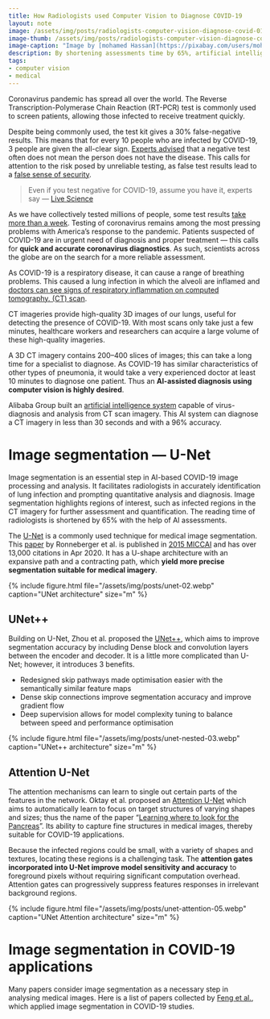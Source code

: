 ```yaml
---
title: How Radiologists used Computer Vision to Diagnose COVID-19
layout: note
image: /assets/img/posts/radiologists-computer-vision-diagnose-covid-01.webp
image-thumb: /assets/img/posts/radiologists-computer-vision-diagnose-covid-01-mini.webp
image-caption: "Image by [mohamed Hassan](https://pixabay.com/users/mohamed_hassan-5229782) from [Pixabay](https://pixabay.com/)"
description: By shortening assessments time by 65%, artificial intelligence plays a critical role to fight against the spread of COVID-19
tags:
- computer vision
- medical
---
```


Coronavirus pandemic has spread all over the world. The Reverse Transcription-Polymerase Chain Reaction (RT-PCR) test is commonly used to screen patients, allowing those infected to receive treatment quickly.

Despite being commonly used, the test kit gives a 30% false-negative results. This means that for every 10 people who are infected by COVID-19, 3 people are given the all-clear sign. [Experts advised](https://www.livescience.com/covid19-coronavirus-tests-false-negatives.html) that a negative test often does not mean the person does not have the disease. This calls for attention to the risk posed by unreliable testing, as false test results lead to a [false sense of security](https://www.sciencedaily.com/releases/2020/04/200409144805.htm).

> Even if you test negative for COVID-19, assume you have it, experts say — [Live Science](https://www.livescience.com/covid19-coronavirus-tests-false-negatives.html)

As we have collectively tested millions of people, some test results [take more than a week](https://www.technologyreview.com/2020/04/05/998460/covid-19-test-results-faster-commercial-labs-delays-coronavirus/). Testing of coronavirus remains among the most pressing problems with America’s response to the pandemic. Patients suspected of COVID-19 are in urgent need of diagnosis and proper treatment — this calls for **quick and accurate coronavirus diagnostics**. As such, scientists across the globe are on the search for a more reliable assessment.

As COVID-19 is a respiratory disease, it can cause a range of breathing problems. This caused a lung infection in which the alveoli are inflamed and [doctors can see signs of respiratory inflammation on computed tomography. (CT) scan](https://www.webmd.com/lung/what-does-covid-do-to-your-lungs).

CT imageries provide high-quality 3D images of our lungs, useful for detecting the presence of COVID-19. With most scans only take just a few minutes, healthcare workers and researchers can acquire a large volume of these high-quality imageries.

A 3D CT imagery contains 200–400 slices of images; this can take a long time for a specialist to diagnose. As COVID-19 has similar characteristics of other types of pneumonia, it would take a very experienced doctor at least 10 minutes to diagnose one patient. Thus an **AI-assisted diagnosis using computer vision is highly desired**.

Alibaba Group built an [artificial intelligence system](https://www.alizila.com/how-damo-academys-ai-system-detects-coronavirus-cases/) capable of virus-diagnosis and analysis from CT scan imagery. This AI system can diagnose a CT imagery in less than 30 seconds and with a 96% accuracy.

# Image segmentation — U-Net

Image segmentation is an essential step in AI-based COVID-19 image processing and analysis. It facilitates radiologists in accurately identification of lung infection and prompting quantitative analysis and diagnosis. Image segmentation highlights regions of interest, such as infected regions in the CT imagery for further assessment and quantification. The reading time of radiologists is shortened by 65% with the help of AI assessments.

The [U-Net](https://jinglescode.github.io/datascience/2019/11/07/biomedical-image-segmentation-u-net/) is a commonly used technique for medical image segmentation. This [paper](https://arxiv.org/pdf/1505.04597.pdf) by Ronneberger et al. is published in [2015 MICCAI](https://www.miccai2019.org/) and has over 13,000 citations in Apr 2020. It has a U-shape architecture with an expansive path and a contracting path, which **yield more precise segmentation suitable for medical imagery**.

{% include figure.html
  file="/assets/img/posts/unet-02.webp"
  caption="UNet architecture"
  size="m"
%}

## UNet++

Building on U-Net, Zhou et al. proposed the [UNet++](https://jinglescode.github.io/datascience/2019/12/02/biomedical-image-segmentation-u-net-nested/), which aims to improve segmentation accuracy by including Dense block and convolution layers between the encoder and decoder. It is a little more complicated than U-Net; however, it introduces 3 benefits.

- Redesigned skip pathways made optimisation easier with the semantically similar feature maps
- Dense skip connections improve segmentation accuracy and improve gradient flow
- Deep supervision allows for model complexity tuning to balance between speed and performance optimisation

{% include figure.html
  file="/assets/img/posts/unet-nested-03.webp"
  caption="UNet++ architecture"
  size="m"
%}

## Attention U-Net

The attention mechanisms can learn to single out certain parts of the features in the network. Oktay et al. proposed an [Attention U-Net](https://jinglescode.github.io/datascience/2019/12/08/biomedical-image-segmentation-u-net-attention/) which aims to automatically learn to focus on target structures of varying shapes and sizes; thus the name of the paper “[Learning where to look for the Pancreas](https://arxiv.org/abs/1804.03999)”. Its ability to capture fine structures in medical images, thereby suitable for COVID-19 applications.

Because the infected regions could be small, with a variety of shapes and textures, locating these regions is a challenging task. The **attention gates incorporated into U-Net improve model sensitivity and accuracy** to foreground pixels without requiring significant computation overhead. Attention gates can progressively suppress features responses in irrelevant background regions.

{% include figure.html
  file="/assets/img/posts/unet-attention-05.webp"
  caption="UNet Attention architecture"
  size="m"
%}

# Image segmentation in COVID-19 applications

Many papers consider image segmentation as a necessary step in analysing medical images. Here is a list of papers collected by [Feng et al.](https://arxiv.org/abs/2004.02731), which applied image segmentation in COVID-19 studies.

<script src="https://gist.github.com/jinglescode/6fff9327ec515b1e8228b2c43d256be9.js"></script>
